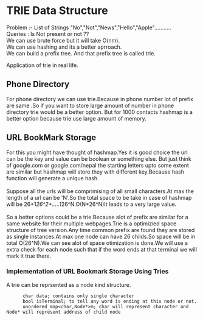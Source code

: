 # TRIE Data Structure
Problem :- List of Strings "No","Not","News","Hello","Apple"...........<br>
Queries : Is Not present or not ??<br>
We can use brute force but it will take O(nm).<br>
We can use hashing and its a better aprroach.<br>
We can build a prefix tree. And that prefix tree is called trie.<br>

Application of trie in real life.

## Phone Directory
For phone directory we can use trie.Because in phone number lot of prefix are same .So if you want to store large amount of number in phone directory trie would be a better option. But for 1000 contacts hashmap is a better option because trie use large amount of memory.

## URL BookMark Storage
For this you might have thought of hashmap.Yes it is good choice the url can be the key and value can be boolean or something else. But just think of google.com or google.com/nepal the starting letters upto some extent are similar but hashmap will store they with different key.Because hash function will generate a unique hash.<br>
<br>
Suppose all the urls will be comprimising of all small characters.At max the length of a url can be 'N'.So the total space to be take in case of hashmap will be 26+1*26^2+.....1*26^N.O(N*26^N)It leads to a very large value.<br>
<br>
So a better options could be a trie.Because alot of prefix are similar for a same website for their multiple webpages.Trie is a optimizied space structure of tree version.Any time common prefix are found they are stored as single instances.At max one node can have 26 childs.So space will be in total O(26^N).We can see alot of space otimization is done.We will use a extra check for each node such that if the word ends at that terminal we will mark it true there.<br>

### Implementation of URL Bookmark Storage Using Tries
A trie can be reprsented as a node kind structure.
          
          char data; contains only single character
          bool isTerminal; to tell any word is ending at this node or not.
          unordered_map<char,Node*>m; char will represent character and Node* will represent address of child node
          
